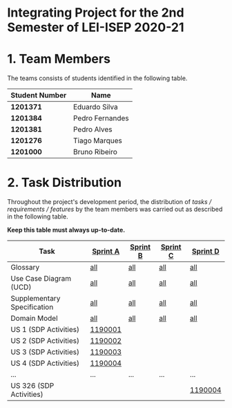 # Integrating Project for the 2nd Semester of LEI-ISEP 2020-21 

# 1. Team Members

The teams consists of students identified in the following table. 

| Student Number	| Name |
|--------------|----------------------------|
| **1201371**  | Eduardo Silva              |
| **1201384**  | Pedro Fernandes            |
| **1201381**  | Pedro Alves                |
| **1201276**  | Tiago Marques              |
| **1201000**  | Bruno Ribeiro              |



# 2. Task Distribution ###


Throughout the project's development period, the distribution of _tasks / requirements / features_ by the team members was carried out as described in the following table. 

**Keep this table must always up-to-date.**

| Task                      | [Sprint A](SprintA/README.md) | [Sprint B](SprintB/README.md) | [Sprint C](SprintC/README.md) |  [Sprint D](SprintD/README.md) |
|-----------------------------|------------|------------|------------|------------|
| Glossary  |  [all](SprintA/Glossary.md)   |   [all](SprintB/Glossary.md)  |   [all](SprintC/Glossary.md)  | [all](SprintD/Glossary.md)  |
| Use Case Diagram (UCD)  |  [all](SprintA/UCD.md)   |   [all](SprintB/UCD.md)  |   [all](SprintC/UCD.md)  | [all](SprintD/UCD.md)  |
| Supplementary Specification   |  [all](SprintA/FURPS.md)   |   [all](SprintB/FURPS.md)  |   [all](SprintC/FURPS.md)  | [all](SprintD/FURPS.md)  |
| Domain Model  |  [all](SprintA/DM.md)   |   [all](SprintB/DM.md)  |   [all](SprintC/DM.md)  | [all](SprintD/DM.md)  |
| US 1 (SDP Activities)  |  [1190001](SprintA/US1.md)   |    |   |  |
| US 2 (SDP Activities)  |  [1190002](SprintA/US2.md)   |    |   |  |
| US 3 (SDP Activities)  |  [1190003](SprintA/US3.md)   |    |   |  |
| US 4 (SDP Activities)  |  [1190004](SprintA/US4.md)   |    |   |  |
| ...  |  ...   | ...   | ...  | ... |
| US 326 (SDP Activities)  |    |    |   | [1190004](SprintA/US326.md) |

